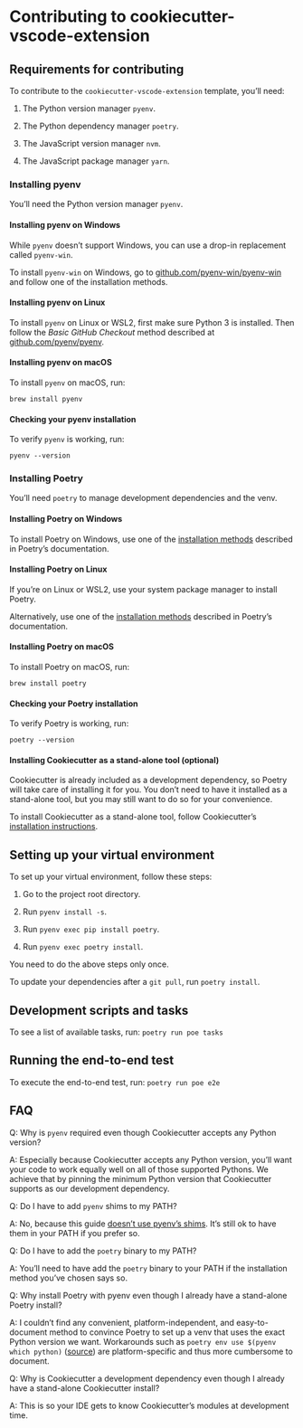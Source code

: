# Contributing to cookiecutter-vscode-extension

## Requirements for contributing

To contribute to the `cookiecutter-vscode-extension` template,
you’ll need:

1. The Python version manager `pyenv`.

2. The Python dependency manager `poetry`.

3. The JavaScript version manager `nvm`.

4. The JavaScript package manager `yarn`.

### Installing pyenv

You’ll need the Python version manager `pyenv`.

#### Installing pyenv on Windows

While `pyenv` doesn’t support Windows, you can use a drop-in
replacement called `pyenv-win`.

To install `pyenv-win` on Windows, go to
[github.com/pyenv-win/pyenv-win](https://github.com/pyenv-win/pyenv-win#installation)
and follow one of the installation methods.

#### Installing pyenv on Linux

To install `pyenv` on Linux or WSL2, first make sure Python 3 is
installed. Then follow the _Basic GitHub Checkout_ method described
at [github.com/pyenv/pyenv](https://github.com/pyenv/pyenv#basic-github-checkout).

#### Installing pyenv on macOS

To install `pyenv` on macOS, run:

```
brew install pyenv
```

#### Checking your pyenv installation

To verify `pyenv` is working, run:

```
pyenv --version
```

### Installing Poetry

You’ll need `poetry` to manage development dependencies and the venv.

#### Installing Poetry on Windows

To install Poetry on Windows, use one of the
[installation methods](https://python-poetry.org/docs/master/#installing-with-the-official-installer)
described in Poetry’s documentation.

#### Installing Poetry on Linux

If you’re on Linux or WSL2, use your system package manager to
install Poetry.

Alternatively, use one of the
[installation methods](https://python-poetry.org/docs/master/#installing-with-the-official-installer)
described in Poetry’s documentation.

#### Installing Poetry on macOS

To install Poetry on macOS, run:

```
brew install poetry
```

#### Checking your Poetry installation

To verify Poetry is working, run:

```
poetry --version
```

#### Installing Cookiecutter as a stand-alone tool (optional)

Cookiecutter is already included as a development dependency,
so Poetry will take care of installing it for you.
You don’t need to have it installed as a stand-alone tool, but you
may still want to do so for your convenience.

To install Cookiecutter as a stand-alone tool, follow Cookiecutter’s [installation
instructions](https://cookiecutter.readthedocs.io/en/stable/installation.html).

## Setting up your virtual environment

To set up your virtual environment, follow these steps:

1. Go to the project root directory.

2. Run `pyenv install -s`.

3. Run `pyenv exec pip install poetry`.

4. Run `pyenv exec poetry install`.

You need to do the above steps only once.

To update your dependencies after a `git pull`, run `poetry install`.

## Development scripts and tasks

To see a list of available tasks, run: `poetry run poe tasks`

## Running the end-to-end test

To execute the end-to-end test, run: `poetry run poe e2e`

## FAQ

Q: Why is `pyenv` required even though Cookiecutter accepts any
Python version?

A: Especially because Cookiecutter accepts any Python version,
you’ll want your code to work equally well on all of those supported
Pythons. We achieve that by pinning the minimum Python version
that Cookiecutter supports as our development dependency.

Q: Do I have to add `pyenv` shims to my PATH?

A: No, because this guide
[doesn’t use pyenv’s shims](https://github.com/pyenv/pyenv#using-pyenv-without-shims).
It’s still ok to have them in your PATH if you prefer so.

Q: Do I have to add the `poetry` binary to my PATH?

A: You’ll need to have add the `poetry` binary to your PATH if the
installation method you’ve chosen says so.

Q: Why install Poetry with pyenv even though I already have
a stand-alone Poetry install?

A: I couldn’t find any convenient, platform-independent, and
easy-to-document method to convince Poetry to set up a venv that
uses the exact Python version we want.
Workarounds such as `poetry env use $(pyenv which python)`
([source](https://github.com/python-poetry/poetry/issues/5252#issuecomment-1194889183)) are platform-specific and thus
more cumbersome to document.

Q: Why is Cookiecutter a development dependency even though I
already have a stand-alone Cookiecutter install?

A: This is so your IDE gets to know Cookiecutter’s modules at
development time.
